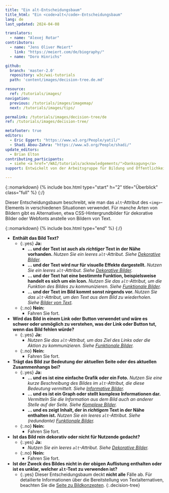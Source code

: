 ```yaml
---
title: "Ein alt-Entscheidungsbaum"
title_html: "Ein <code>alt</code>-Entscheidungsbaum"
lang: de
last_updated: 2024-04-08

translators:
  - name: "Alexej Rotar"
contributors:
  - name: "Jens Oliver Meiert"
    link: "https://meiert.com/de/biography/"
  - name: "Doro Hinrichs"

github:
  branch: 'master-2.0'
  repository: w3c/wai-tutorials
  path: 'content/images/decision-tree.de.md'

resource:
  ref: /tutorials/images/
navigation:
  previous: /tutorials/images/imagemap/
  next: /tutorials/images/tips/

permalink: /tutorials/images/decision-tree/de
ref: /tutorials/images/decision-tree/

metafooter: true
editors:
  - Eric Eggert: "https://www.w3.org/People/yatil/"
  - Shadi Abou-Zahra: "https://www.w3.org/People/shadi/"
update_editors:
  - Brian Elton
contributing_participants:
  - siehe <a href="/WAI/tutorials/acknowledgements/">Danksagung</a>
support: Entwickelt von der Arbeitsgruppe für Bildung und Öffentlichkeitsarbeit (<a href="https://www.w3.org/groups/wg/eowg">EOWG</a>). Entwickelt mit der Unterstützung vom <a href="https://www.w3.org/WAI/ACT/">WAI-ACT-Projekt</a>, kofinanziert vom <strong><abbr title="Information Society Technologies">IST</abbr>-Programm der Europäischen Kommission</strong>.

---
```


{::nomarkdown}
{% include box.html type="start" h="2" title="Überblick" class="full" %}
{:/}

Dieser Entscheidungsbaum beschreibt, wie man das `alt`-Attribut des `<img>`-Elements in verschiedenen Situationen verwendet. Für manche Arten von Bildern gibt es Alternativen, etwa CSS-Hintergrundbilder für dekorative Bilder oder Webfonts anstelle von Bildern von Text.

{::nomarkdown}
{% include box.html type="end" %}
{:/}

- **Enthält das Bild Text?**
  - {:.yes} **Ja:**
    -   **… und der Text ist auch als *richtiger* Text in der Nähe vorhanden.**
      _Nutzen Sie ein leeres `alt`-Attribut. Siehe [Dekorative Bilder](/tutorials/images/decorative/)._
    -   **… und der Text wird nur für visuelle Effekte dargestellt.**
      _Nutzen Sie ein leeres `alt`-Attribut. Siehe [Dekorative Bilder](/tutorials/images/decorative/)._
    -   **… und der Text hat eine bestimmte Funktion, beispielsweise handelt es sich um ein Icon.**
      _Nutzen Sie das `alt`-Attribut, um die Funktion des Bildes zu kommunizieren. Siehe [Funktionale Bilder](/tutorials/images/functional/)._
    -   **… und der Text im Bild kommt sonst nirgends vor.** _Nutzen Sie das `alt`-Attribut, um den Text aus dem Bild zu wiederholen. Siehe [Bilder von Text](/tutorials/images/textual/#styled-text-decorative-effect)._
  - {:.no} **Nein:**
    - Fahren Sie fort.
- **Wird das Bild in einem Link oder Button verwendet und wäre es schwer oder unmöglich zu verstehen, was der Link oder Button tut, wenn das Bild fehlen würde?**
  - {:.yes} **Ja:**
    - _Nutzen Sie das `alt`-Attribut, um das Ziel des Links oder die Aktion zu kommunizieren. Siehe [Funktionale Bilder](/tutorials/images/functional/)._
  - {:.no} **Nein:**
    - Fahren Sie fort.
- **Trägt das Bild zur Bedeutung der aktuellen Seite oder des aktuellen Zusammenhangs bei?**
  - {:.yes} **Ja:**
    - **… und es ist eine einfache Grafik oder ein Foto.**
      _Nutzen Sie eine kurze Beschreibung des Bildes im `alt`-Attribut, die diese Bedeutung vermittelt. Siehe [Informative Bilder](/tutorials/images/informative/)._
    - **… und es ist ein Graph oder stellt komplexe Informationen dar.**
      _Vermitteln Sie die Information aus dem Bild auch an anderer Stelle auf der Seite. Siehe [Komplexe Bilder](/tutorials/images/complex/)._
    - **… und es zeigt Inhalt, der in *richtigem* Text in der Nähe enthalten ist.**
      _Nutzen Sie ein leeres `alt`-Attribut. Siehe (redundante) [Funktionale Bilder](/tutorials/images/functional/#logo-image-within-link-text)._
  - {:.no} **Nein:**
    - Fahren Sie fort.
- **Ist das Bild rein dekorativ oder nicht für Nutzende gedacht?**
  - {:.yes} **Ja:**
    - _Nutzen Sie ein leeres `alt`-Attribut. Siehe [Dekorative Bilder](/tutorials/images/decorative/)._
  - {:.no} **Nein:**
    - Fahren Sie fort.
- **Ist der Zweck des Bildes nicht in der obigen Auflistung enthalten oder ist es unklar, welcher `alt`-Text zu verwenden ist?**
  - {:.yes} Dieser Entscheidungsbaum deckt **nicht alle** Fälle ab. Für detailierte Informationen über die Bereitstellung von Textalternativen, beachten Sie die [Seite zu Bildkonzepten](/tutorials/images/).
{:.decision-tree}
